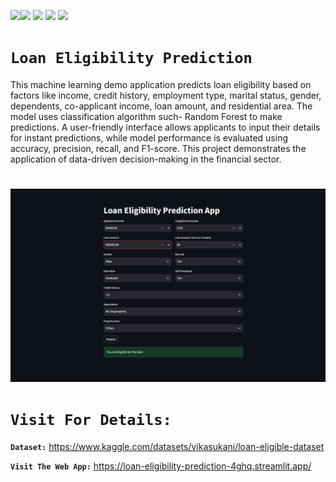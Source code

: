 <img src="https://img.shields.io/badge/build%20with-python-yellow"><img src="https://img.shields.io/badge/-machine%20learning-brightgreen">
<img src="https://img.shields.io/badge/-natural%20language%20processing-blue">
<img src="https://img.shields.io/badge/deployed%20in-Streamlit%20Cloud-blue">
<img src="https://img.shields.io/badge/domain-NLP%20&%20Text%20Analysis-orange">



# **`Loan Eligibility Prediction`** 

This machine learning demo application predicts loan eligibility based on factors like income, credit history, employment type, marital status, gender, dependents, co-applicant income, loan amount, and residential area. The model uses classification algorithm such- Random Forest to make predictions. A user-friendly interface allows applicants to input their details for instant predictions, while model performance is evaluated using accuracy, precision, recall, and F1-score. This project demonstrates the application of data-driven decision-making in the financial sector.

#


<img align="" alt="coding" width="900" src= "https://github.com/bhushan-zade/Loan_Eligibility_Prediction/blob/main/Loan%20Eligibility%20Prediction%20App.png">

# **`Visit For Details:`**

**`Dataset:`** https://www.kaggle.com/datasets/vikasukani/loan-eligible-dataset

**`Visit The Web App:`** https://loan-eligibility-prediction-4ghq.streamlit.app/



    
 
